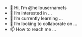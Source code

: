- 👋 Hi, I’m @hellousernamefs
- 👀 I’m interested in ...
- 🌱 I’m currently learning ...
- 💞️ I’m looking to collaborate on ...
- 📫 How to reach me ...

<!---
hellousernamefs/hellousernamefs is a ✨ special ✨ repository because its `README.md` (this file) appears on your GitHub profile.
You can click the Preview link to take a look at your changes.
--->
